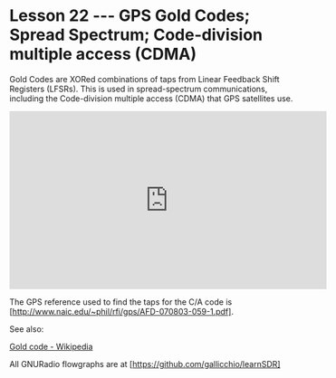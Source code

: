 # Lesson 22 --- GPS Gold Codes; Spread Spectrum; Code-division multiple access (CDMA)

Gold Codes are XORed combinations of taps from Linear Feedback Shift Registers (LFSRs). This is used in spread-spectrum communications, including the Code-division multiple access (CDMA) that GPS satellites use.

<iframe width="560" height="315" src="https://www.youtube.com/embed/y09QMomxWYo" title="YouTube video player" frameborder="0" allow="accelerometer; autoplay; clipboard-write; encrypted-media; gyroscope; picture-in-picture" allowfullscreen></iframe>

The GPS reference used to find the taps for the C/A code is [http://www.naic.edu/~phil/rfi/gps/AFD-070803-059-1.pdf].

See also:

[Gold code - Wikipedia](https://en.wikipedia.org/wiki/Gold_code)

All GNURadio flowgraphs are at [https://github.com/gallicchio/learnSDR]

